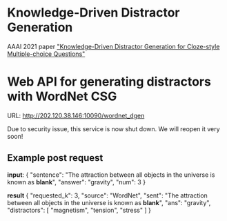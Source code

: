 # Knowledge-Driven Distractor Generation
AAAI 2021 paper ["Knowledge-Driven Distractor Generation for Cloze-style Multiple-choice Questions"](https://arxiv.org/abs/2004.09853)

# Web API for generating distractors with WordNet CSG
URL: http://202.120.38.146:10090/wordnet_dgen

Due to security issue, this service is now shut down. We will reopen it very soon!

## Example post request
**input**:
{
    "sentence": "The attraction between all objects in the universe is known as **blank**",
    "answer": "gravity",
    "num": 3
}


**result**
{
    "requested_k": 3,
    "source": "WordNet",
    "sent": "The attraction between all objects in the universe is known as **blank**",
    "ans": "gravity",
    "distractors": [
        "magnetism",
        "tension",
        "stress"
    ]
}


